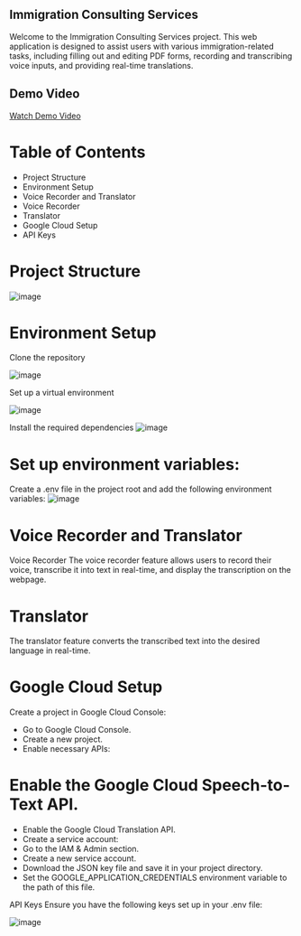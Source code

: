 ## Immigration Consulting Services
Welcome to the Immigration Consulting Services project. 
This web application is designed to assist users with various immigration-related tasks,
including filling out and editing PDF forms, recording and transcribing voice inputs, and providing real-time translations.


## Demo Video

[Watch Demo Video](https://drive.google.com/drive/folders/1A8aLb2WF7TV3xf7Fe11wGln0zlHtZjTv)


# Table of Contents
- Project Structure
- Environment Setup
- Voice Recorder and Translator
- Voice Recorder
- Translator
- Google Cloud Setup
- API Keys

# Project Structure

![image](https://github.com/OlenaTokova/Imigration_Final_project/assets/153076354/447fe5e4-7107-4633-808e-5ad72f16b2e4)


# Environment Setup

Clone the repository

![image](https://github.com/OlenaTokova/Imigration_Final_project/assets/153076354/b3529559-44cf-44ae-a716-17870303ff90)

Set up a virtual environment

![image](https://github.com/OlenaTokova/Imigration_Final_project/assets/153076354/97041960-b23c-4ee8-a918-c628227c00a1)

Install the required dependencies
![image](https://github.com/OlenaTokova/Imigration_Final_project/assets/153076354/888f597b-97e3-472e-b6a4-99350c45a3e9)

# Set up environment variables:
Create a .env file in the project root and add the following environment variables:
![image](https://github.com/OlenaTokova/Imigration_Final_project/assets/153076354/26f37ecc-f034-4598-a482-44d4fa9bfd9a) 

# Voice Recorder and Translator
Voice Recorder
The voice recorder feature allows users to record their voice, transcribe it into text in real-time, and display the transcription on the webpage.

# Translator
The translator feature converts the transcribed text into the desired language in real-time.

# Google Cloud Setup
Create a project in Google Cloud Console:

- Go to Google Cloud Console.
- Create a new project.
- Enable necessary APIs:

# Enable the Google Cloud Speech-to-Text API.
- Enable the Google Cloud Translation API.
- Create a service account:
- Go to the IAM & Admin section.
- Create a new service account.
- Download the JSON key file and save it in your project directory.
- Set the GOOGLE_APPLICATION_CREDENTIALS environment variable to the path of this file.

API Keys
Ensure you have the following keys set up in your .env file:

![image](https://github.com/OlenaTokova/Imigration_Final_project/assets/153076354/c32f15d8-5b79-4e0e-ab59-f0ace9c0a8af)




